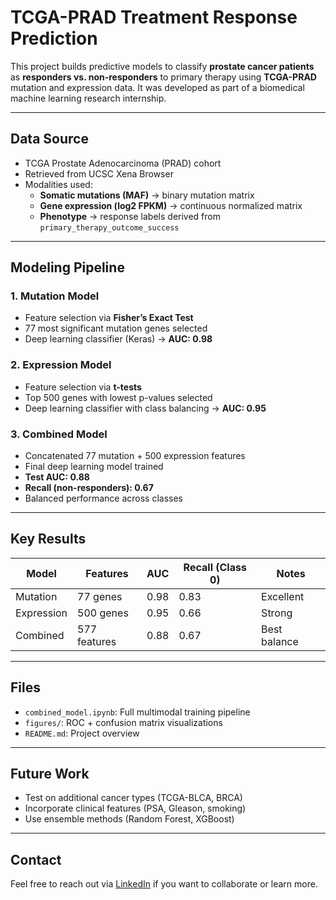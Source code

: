 # TCGA-PRAD Treatment Response Prediction

This project builds predictive models to classify **prostate cancer patients** as **responders vs. non-responders** to primary therapy using **TCGA-PRAD** mutation and expression data. It was developed as part of a biomedical machine learning research internship.

---

## Data Source
- TCGA Prostate Adenocarcinoma (PRAD) cohort
- Retrieved from UCSC Xena Browser
- Modalities used:
  - **Somatic mutations (MAF)** → binary mutation matrix
  - **Gene expression (log2 FPKM)** → continuous normalized matrix
  - **Phenotype** → response labels derived from `primary_therapy_outcome_success`

---

## Modeling Pipeline

### 1. **Mutation Model**
- Feature selection via **Fisher’s Exact Test**
- 77 most significant mutation genes selected
- Deep learning classifier (Keras) → **AUC: 0.98**

### 2. **Expression Model**
- Feature selection via **t-tests**
- Top 500 genes with lowest p-values selected
- Deep learning classifier with class balancing → **AUC: 0.95**

### 3. **Combined Model**
- Concatenated 77 mutation + 500 expression features
- Final deep learning model trained
- **Test AUC: 0.88**
- **Recall (non-responders): 0.67**
- Balanced performance across classes

---

## Key Results

| Model       | Features       | AUC  | Recall (Class 0) | Notes |
|-------------|----------------|------|------------------|-------|
| Mutation    | 77 genes       | 0.98 | 0.83             | Excellent |
| Expression  | 500 genes      | 0.95 | 0.66             | Strong |
| Combined    | 577 features   | 0.88 | 0.67             | Best balance |

---

## Files

- `combined_model.ipynb`: Full multimodal training pipeline
- `figures/`: ROC + confusion matrix visualizations
- `README.md`: Project overview

---

## Future Work
- Test on additional cancer types (TCGA-BLCA, BRCA)
- Incorporate clinical features (PSA, Gleason, smoking)
- Use ensemble methods (Random Forest, XGBoost)

---

## Contact

Feel free to reach out via [LinkedIn](https://www.linkedin.com/in/toby-liu-b45090257) if you want to collaborate or learn more.
